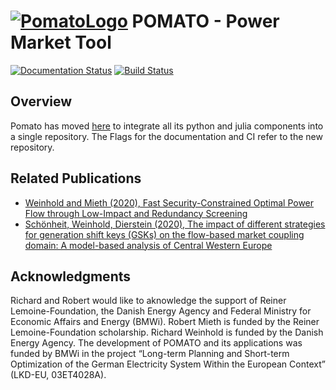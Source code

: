 [![PomatoLogo](https://github.com/richard-weinhold/pomato/blob/master/docs/pomatologo_small.png "Pomato Soup")](#) POMATO - Power Market Tool
=====================================================================================================================================
[![Documentation Status](https://readthedocs.org/projects/pomato/badge/?version=latest)](https://pomato.readthedocs.io/en/latest/?badge=latest)
[![Build Status](https://travis-ci.org/richard-weinhold/pomato.svg?branch=master)](https://travis-ci.org/richard-weinhold/pomato)


Overview
--------

Pomato has moved [here](https://github.com/richard-weinhold/pomato/) to integrate all its python and julia components into a single repository. The Flags for the documentation and CI refer to the new repository.  

Related Publications
--------------------

- [Weinhold and Mieth (2020), Fast Security-Constrained Optimal Power Flow through 
   Low-Impact and Redundancy Screening](https://ieeexplore.ieee.org/document/9094021)
- [Schönheit, Weinhold, Dierstein (2020), The impact of different strategies for generation shift keys (GSKs) on the flow-based market coupling domain: A model-based analysis of Central Western Europe](https://www.sciencedirect.com/science/article/pii/S0306261919317544)

Acknowledgments
---------------

Richard and Robert would like to aknowledge the support of Reiner Lemoine-Foundation, the Danish Energy Agency and Federal Ministry for 
Economic Affairs and Energy (BMWi).
Robert Mieth is funded by the Reiner Lemoine-Foundation scholarship. Richard Weinhold is funded by the Danish Energy Agency.
The development of POMATO and its applications was funded by BMWi in the project “Long-term Planning and Short-term Optimization of the German Electricity System Within the European Context” (LKD-EU, 03ET4028A).

